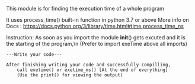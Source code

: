 This module is for finding the execution time of a whole program

 It uses process_time() built-in function in python 3.7 or above
 More info on Docs : https://docs.python.org/3/library/time.html#time.process_time_ns

Instruction:
    As soon as you import the module __init__() gets excuted and it is the starting of the program,\n
    (Prefer to import exeTime above all imports)

    ---Write your code---

    After finishing writing your code and successfully compilling,
        call exetime() or exetime_ms() [At the end of everything]
        (Use the print() for viewing the output)